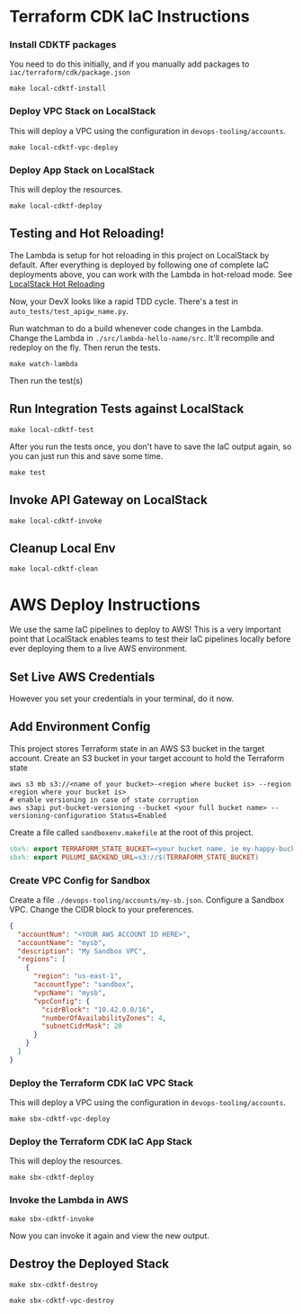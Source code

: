 # Terraform CDK IaC Instructions

### Install CDKTF packages

You need to do this initially, and if you manually add packages to `iac/terraform/cdk/package.json`

```shell
make local-cdktf-install
```

### Deploy VPC Stack on LocalStack

This will deploy a VPC using the configuration in `devops-tooling/accounts`.

```shell
make local-cdktf-vpc-deploy
```

### Deploy App Stack on LocalStack

This will deploy the resources.

```shell
make local-cdktf-deploy
```

## Testing and Hot Reloading!

The Lambda is setup for hot reloading in this project on LocalStack by default. After everything is deployed by
following one of complete
IaC deployments above, you can work with the Lambda in hot-reload mode.
See [LocalStack Hot Reloading](https://docs.localstack.cloud/user-guide/tools/lambda-tools/hot-reloading)

Now, your DevX looks like a rapid TDD cycle. There's a test in `auto_tests/test_apigw_name.py`.

Run watchman to do a build whenever code changes in the Lambda.
Change the Lambda in `./src/lambda-hello-name/src`. It'll recompile and redeploy on the fly. Then rerun the tests.

```shell
make watch-lambda
```

Then run the test(s)

## Run Integration Tests against LocalStack

```shell
make local-cdktf-test
```

After you run the tests once, you don't have to save the IaC output again, so you can just run this and save some time.

```shell
make test
```

## Invoke API Gateway on LocalStack

```shell
make local-cdktf-invoke
```

## Cleanup Local Env

```shell
make local-cdktf-clean
```

# AWS Deploy Instructions

We use the same IaC pipelines to deploy to AWS! This is a very important point that LocalStack enables teams
to test their IaC pipelines locally before ever deploying them to a live AWS environment.

## Set Live AWS Credentials

However you set your credentials in your terminal, do it now.

## Add Environment Config

This project stores Terraform state in an AWS S3 bucket in the target account.
Create an S3 bucket in your target account to hold the Terraform state

```shell
aws s3 mb s3://<name of your bucket>-<region where bucket is> --region <region where your bucket is>
# enable versioning in case of state corruption
aws s3api put-bucket-versioning --bucket <your full bucket name> --versioning-configuration Status=Enabled
```

Create a file called `sandboxenv.makefile` at the root of this project.

```makefile
sbx%: export TERRAFORM_STATE_BUCKET=<your bucket name. ie my-happy-bucket-us-east-1>
sbx%: export PULUMI_BACKEND_URL=s3://$(TERRAFORM_STATE_BUCKET)
```

### Create VPC Config for Sandbox

Create a file `./devops-tooling/accounts/my-sb.json`.
Configure a Sandbox VPC. Change the CIDR block to your preferences.

```json
{
  "accountNum": "<YOUR AWS ACCOUNT ID HERE>",
  "accountName": "mysb",
  "description": "My Sandbox VPC",
  "regions": [
    {
      "region": "us-east-1",
      "accountType": "sandbox",
      "vpcName": "mysb",
      "vpcConfig": {
        "cidrBlock": "10.42.0.0/16",
        "numberOfAvailabilityZones": 4,
        "subnetCidrMask": 20
      }
    }
  ]
}

```

### Deploy the Terraform CDK IaC VPC Stack

This will deploy a VPC using the configuration in `devops-tooling/accounts`.

```shell
make sbx-cdktf-vpc-deploy
```

### Deploy the Terraform CDK IaC App Stack

This will deploy the resources.

```shell
make sbx-cdktf-deploy
```

### Invoke the Lambda in AWS

```shell
make sbx-cdktf-invoke
```

Now you can invoke it again and view the new output.

## Destroy the Deployed Stack

```shell
make sbx-cdktf-destroy
```

```shell
make sbx-cdktf-vpc-destroy
```